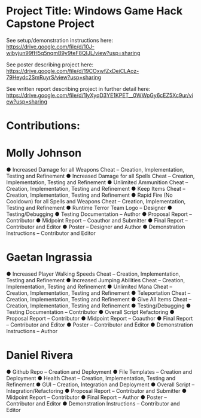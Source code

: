 # Project Title: Windows Game Hack Capstone Project 

See setup/demonstration instructions here: 
https://drive.google.com/file/d/10J-wibyjun99fH5q5nqmB9y9teF8QIJL/view?usp=sharing

See poster describing project here: 
https://drive.google.com/file/d/19COxwfZxDeiCLAoz-79Heydc2SmRuyrS/view?usp=sharing

See written report describing project in further detail here: 
https://drive.google.com/file/d/1lyXyqD3YE1KPET__0WWpGy6cEZ5Xc9ur/view?usp=sharing

# Contributions:
# Molly Johnson
● Increased Damage for all Weapons Cheat – Creation, Implementation, Testing and Refinement
● Increased Damage for all Spells Cheat – Creation, Implementation, Testing and Refinement
● Unlimited Ammunition Cheat – Creation, Implementation, Testing and Refinement
● Keep Items Cheat – Creation, Implementation, Testing and Refinement
● Rapid Fire (No Cooldown) for all Spells and Weapons Cheat – Creation, Implementation, Testing and Refinement
● Runtime Terror Team Logo – Designer
● Testing/Debugging
● Testing Documentation – Author
● Proposal Report – Contributor
● Midpoint Report – Coauthor and Submitter
● Final Report – Contributor and Editor
● Poster – Designer and Author
● Demonstration Instructions – Contributor and Editor

# Gaetan Ingrassia
● Increased Player Walking Speeds Cheat – Creation, Implementation,
Testing and Refinement
● Increased Jumping Abilities Cheat – Creation, Implementation, Testing
and Refinement
● Unlimited Mana Cheat – Creation, Implementation, Testing and
Refinement
● Teleportation Cheat – Creation, Implementation, Testing and Refinement
● Give All Items Cheat – Creation, Implementation, Testing and Refinement
● Testing/Debugging
● Testing Documentation – Contributor
● Overall Script Refactoring
● Proposal Report – Contributor
● Midpoint Report – Coauthor
● Final Report – Contributor and Editor
● Poster – Contributor and Editor
● Demonstration Instructions – Author

# Daniel Rivera
● Github Repo – Creation and Deployment
● File Templates – Creation and Deployment
● Health Cheat – Creation, Implementation, Testing and Refinement
● GUI – Creation, Integration and Deployment
● Overall Script – Integration/Refactoring
● Proposal Report – Contributor and Submitter
● Midpoint Report – Contributor
● Final Report – Author
● Poster – Contributor and Editor
● Demonstration Instructions – Contributor and Editor
